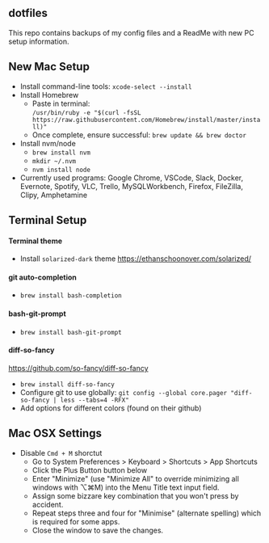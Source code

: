 ## dotfiles
This repo contains backups of my config files and a ReadMe with new PC setup information.

## New Mac Setup
* Install command-line tools: `xcode-select --install`
* Install Homebrew 
  * Paste in terminal:  
  `/usr/bin/ruby -e "$(curl -fsSL https://raw.githubusercontent.com/Homebrew/install/master/install)"`
  * Once complete, ensure successful: `brew update && brew doctor`
* Install nvm/node  
  * `brew install nvm`
  * `mkdir ~/.nvm`
  * `nvm install node`
 * Currently used programs: Google Chrome, VSCode, Slack, Docker, Evernote, Spotify, VLC, Trello, MySQLWorkbench, Firefox, FileZilla, Clipy, Amphetamine

## Terminal Setup
#### Terminal theme
* Install `solarized-dark` theme https://ethanschoonover.com/solarized/

#### git auto-completion
* `brew install bash-completion`

#### bash-git-prompt
* `brew install bash-git-prompt`

#### diff-so-fancy
https://github.com/so-fancy/diff-so-fancy  
* `brew install diff-so-fancy`
* Configure git to use globally: `git config --global core.pager "diff-so-fancy | less --tabs=4 -RFX"`
* Add options for different colors (found on their github)

## Mac OSX Settings
* Disable `Cmd + M` shorctut
  * Go to System Preferences > Keyboard > Shortcuts > App Shortcuts
  * Click the Plus Button button below
  * Enter "Minimize" (use "Minimize All" to override minimizing all windows with ⌥⌘M) into the Menu Title text input field.
  * Assign some bizzare key combination that you won't press by accident.
  * Repeat steps three and four for "Minimise" (alternate spelling) which is required for some apps.
  * Close the window to save the changes.
